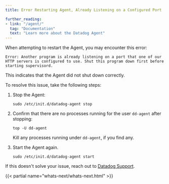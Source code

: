 ```yaml
---
title: Error Restarting Agent, Already Listening on a Configured Port

further_reading:
- link: "/agent/"
  tag: "Documentation"
  text: "Learn more about the Datadog Agent"
---
```


When attempting to restart the Agent, you may encounter this error:

```text
Error: Another program is already listening on a port that one of our HTTP servers is configured to use. Shut this program down first before starting supervisord.
```

This indicates that the Agent did not shut down correctly.

To resolve this issue, take the following steps:

1. Stop the Agent:

    ```text
    sudo /etc/init.d/datadog-agent stop
    ```

2. Confirm that there are no processes running for the user `dd-agent` after stopping:

    ```text
    top -U dd-agent
    ```

    Kill any processes running under `dd-agent`, if you find any.

3. Start the Agent again.

    ```text
    sudo /etc/init.d/datadog-agent start
    ```

If this doesn't solve your issue, reach out to [Datadog Support][1].

{{< partial name="whats-next/whats-next.html" >}}

[1]: /help/
